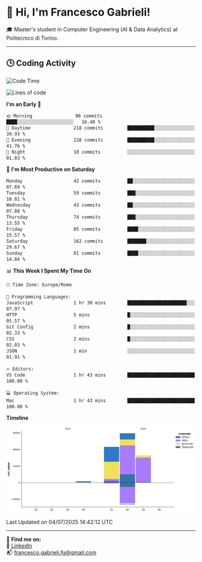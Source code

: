 # 👋 Hi, I'm Francesco Gabrieli!

🎓 Master's student in Computer Engineering (AI & Data Analytics) at Politecnico di Torino.  

---

## 🕒 Coding Activity

<!--START_SECTION:waka-->
![Code Time](http://img.shields.io/badge/Code%20Time-77%20hrs%2036%20mins-blue)

![Lines of code](https://img.shields.io/badge/From%20Hello%20World%20I%27ve%20Written-136.5%20thousand%20lines%20of%20code-blue)

**I'm an Early 🐤** 

```text
🌞 Morning                90 commits          ████░░░░░░░░░░░░░░░░░░░░░   16.48 % 
🌆 Daytime                218 commits         ██████████░░░░░░░░░░░░░░░   39.93 % 
🌃 Evening                228 commits         ██████████░░░░░░░░░░░░░░░   41.76 % 
🌙 Night                  10 commits          ░░░░░░░░░░░░░░░░░░░░░░░░░   01.83 % 
```
📅 **I'm Most Productive on Saturday** 

```text
Monday                   42 commits          ██░░░░░░░░░░░░░░░░░░░░░░░   07.69 % 
Tuesday                  59 commits          ███░░░░░░░░░░░░░░░░░░░░░░   10.81 % 
Wednesday                43 commits          ██░░░░░░░░░░░░░░░░░░░░░░░   07.88 % 
Thursday                 74 commits          ███░░░░░░░░░░░░░░░░░░░░░░   13.55 % 
Friday                   85 commits          ████░░░░░░░░░░░░░░░░░░░░░   15.57 % 
Saturday                 162 commits         ███████░░░░░░░░░░░░░░░░░░   29.67 % 
Sunday                   81 commits          ████░░░░░░░░░░░░░░░░░░░░░   14.84 % 
```


📊 **This Week I Spent My Time On** 

```text
🕑︎ Time Zone: Europe/Rome

💬 Programming Languages: 
JavaScript               1 hr 30 mins        ██████████████████████░░░   87.97 % 
HTTP                     5 mins              █░░░░░░░░░░░░░░░░░░░░░░░░   05.57 % 
Git Config               2 mins              █░░░░░░░░░░░░░░░░░░░░░░░░   02.33 % 
CSS                      2 mins              █░░░░░░░░░░░░░░░░░░░░░░░░   02.03 % 
JSON                     1 min               ░░░░░░░░░░░░░░░░░░░░░░░░░   01.91 % 

🔥 Editors: 
VS Code                  1 hr 43 mins        █████████████████████████   100.00 % 

💻 Operating System: 
Mac                      1 hr 43 mins        █████████████████████████   100.00 % 
```

**Timeline**

![Lines of Code chart](https://raw.githubusercontent.com/francescogabrieli/francescogabrieli/main/assets/bar_graph.png)


 Last Updated on 04/07/2025 14:42:12 UTC
<!--END_SECTION:waka-->


---



🔗 **Find me on:**  
💼 [LinkedIn](https://www.linkedin.com/in/francesco-gabrieli)  
📬 francesco.gabrieli.fg@gmail.com  



